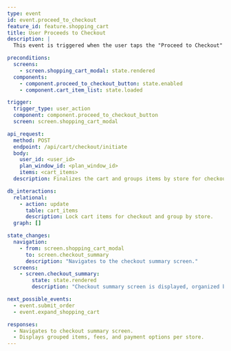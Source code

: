 ```yaml
---
type: event
id: event.proceed_to_checkout
feature_id: feature.shopping_cart
title: User Proceeds to Checkout
description: |
  This event is triggered when the user taps the "Proceed to Checkout" button in the expanded shopping cart view, finalizing the cart and transitioning to the checkout summary screen.

preconditions:
  screens:
    - screen.shopping_cart_modal: state.rendered
  components:
    - component.proceed_to_checkout_button: state.enabled
    - component.cart_item_list: state.loaded

trigger:
  trigger_type: user_action
  component: component.proceed_to_checkout_button
  screen: screen.shopping_cart_modal

api_request:
  method: POST
  endpoint: /api/cart/checkout/initiate
  body:
    user_id: <user_id>
    plan_window_id: <plan_window_id>
    items: <cart_items>
  description: Finalizes the cart and groups items by store for checkout, returning checkout groups and cost summaries.

db_interactions:
  relational:
    - action: update
      table: cart_items
      description: Lock cart items for checkout and group by store.
  graph: []

state_changes:
  navigation:
    - from: screen.shopping_cart_modal
      to: screen.checkout_summary
      description: "Navigates to the checkout summary screen."
  screens:
    - screen.checkout_summary:
        state: state.rendered
        description: "Checkout summary screen is displayed, organized by store."

next_possible_events:
  - event.submit_order
  - event.expand_shopping_cart

responses:
  - Navigates to checkout summary screen.
  - Displays grouped items, fees, and payment options per store.
---
```

